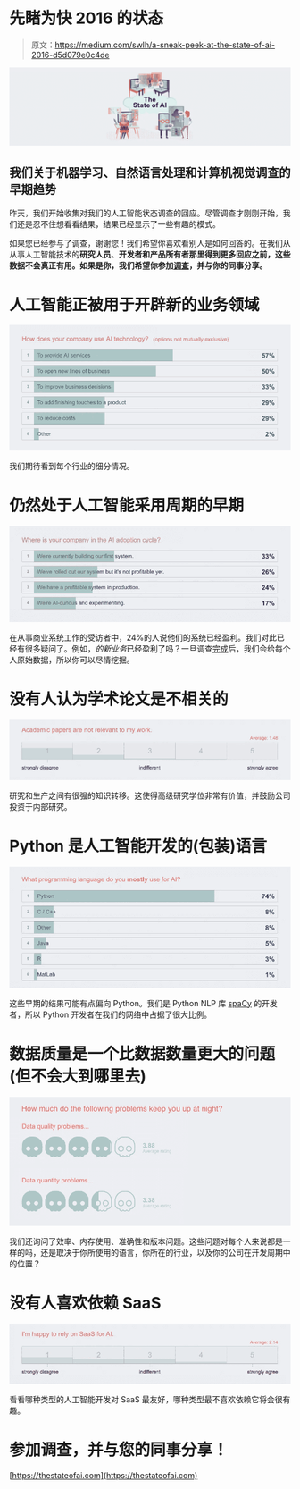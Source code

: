 # 先睹为快 2016 的状态

> 原文：<https://medium.com/swlh/a-sneak-peek-at-the-state-of-ai-2016-d5d079e0c4de>

![](img/6faacf9dbe0a4b0d63db13b1cdf8b83e.png)

## 我们关于机器学习、自然语言处理和计算机视觉调查的早期趋势

昨天，我们开始收集对我们的人工智能状态调查的回应。尽管调查才刚刚开始，我们还是忍不住想看看结果，结果已经显示了一些有趣的模式。

如果您已经参与了调查，谢谢您！我们希望你喜欢看别人是如何回答的。在我们从从事人工智能技术的**研究人员、开发者和产品所有者那里得到更多回应之前，这些数据不会真正有用。如果是你，我们希望你参加[调查](https://thestateofai.com)，并与你的同事分享。**

# 人工智能正被用于开辟新的业务领域

![](img/72e23f62fe3a7a23c700c56b57b28d86.png)

我们期待看到每个行业的细分情况。

# 仍然处于人工智能采用周期的早期

![](img/1bb3e5432f96bdb0c9076f4cf40d035d.png)

在从事商业系统工作的受访者中，24%的人说他们的系统已经盈利。我们对此已经有很多疑问了。例如，*的新业务*已经盈利了吗？一旦调查[完成](https://thestateofai.com)后，我们会给每个人原始数据，所以你可以尽情挖掘。

# 没有人认为学术论文是不相关的

![](img/5c7f3d197639882ad172811c595c82b0.png)

研究和生产之间有很强的知识转移。这使得高级研究学位非常有价值，并鼓励公司投资于内部研究。

# Python 是人工智能开发的(包装)语言

![](img/6e91cc911e571cc2afe2728155c2f21e.png)

这些早期的结果可能有点偏向 Python。我们是 Python NLP 库 [spaCy](https://spacy.io) 的开发者，所以 Python 开发者在我们的网络中占据了很大比例。

# 数据质量是一个比数据数量更大的问题(但不会大到哪里去)

![](img/6e31a4dff674e54fc8afc85b1f39f9dc.png)

我们还询问了效率、内存使用、准确性和版本问题。这些问题对每个人来说都是一样的吗，还是取决于你所使用的语言，你所在的行业，以及你的公司在开发周期中的位置？

# 没有人喜欢依赖 SaaS

![](img/727149ce1377fdf794a8781691b0503a.png)

看看哪种类型的人工智能开发对 SaaS 最友好，哪种类型最不喜欢依赖它将会很有趣。

# 参加调查，并与您的同事分享！

[https://thestateofai.com](https://thestateofai.com)